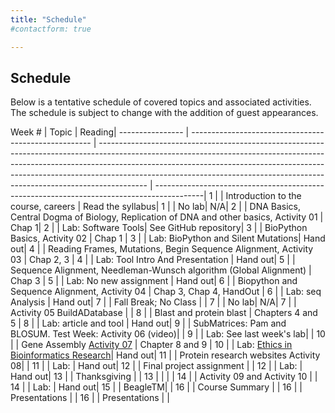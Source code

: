 ```yaml
---
title: "Schedule"
#contactform: true

---
```


## Schedule

Below is a tentative schedule of covered topics and associated activities. The schedule is subject to change with the addition of guest appearances.

Week #    | Topic | Reading|
---------------- | ----------------------------------------------------- | ------------------------------------------------------------------------------------------------------------------------------------------------------------------------------------------------------------------------------------------------------------------------------------------------------------------------------------ | ------------------------------------------------------------------------------------------|
1 | | Introduction to the course, careers | Read the syllabus|
1 | | No lab| N/A|
2 |   | DNA Basics, Central Dogma of Biology, Replication of DNA and other basics, Activity 01 | Chap 1|
2 | | Lab: Software Tools| See GitHub repository|
3 | | BioPython Basics, Activity 02 | Chap 1 |
3 | | Lab: BioPython and Silent Mutations| Hand out|
4 | | Reading Frames, Mutations, Begin Sequence Alignment, Activity 03 | Chap 2, 3       |
4 | | Lab: Tool Intro And Presentation | Hand out|
5 | |  Sequence Alignment, Needleman-Wunsch algorithm (Global Alignment) | Chap 3  |
5 | | Lab: No new assignment | Hand out|
6 | | Biopython and Sequence Alignment, Activity 04  | Chap 3, Chap 4, HandOut       |
6 | | Lab: seq Analysis | Hand out|
7 | | Fall Break; No Class |       |
7 | | No lab| N/A|
7 | | Activity 05 BuildADatabase |       |
8 | |    Blast and protein blast                 |     Chapters 4 and 5   |
8 | | Lab: article and tool | Hand out|
9 | | SubMatrices: Pam and BLOSUM. Test Week: Activity 06 (video)|        |
9 | | Lab: See last week's lab| |
10 | |  Gene Assembly [Activity 07](https://classroom.github.com/a/KHpM-Nhi)  | Chapter 8 and 9 |
10 | | Lab: [Ethics in Bioinformatics Research](https://classroom.github.com/a/VNZ2geci)| Hand out|
11 | | Protein research websites Activity 08|        |
11 | | Lab: | Hand out|
12 | | Final project assignment                    |        |
12 | | Lab: | Hand out|
13 | | Thanksgiving                    |        |
13 | |  | |
14 | | Activity 09 and Activity 10 |        |
14 | | Lab: | Hand out|
15 | | BeagleTM|        |
16 | | Course Summary |        |
16 | | Presentations  |        |
16 | | Presentations  |        |



